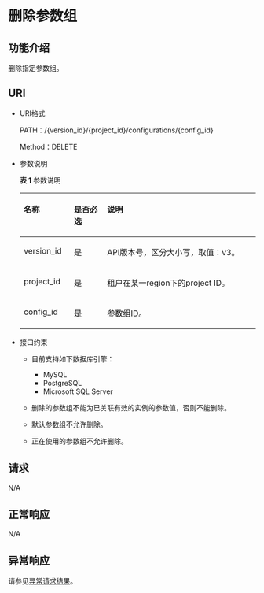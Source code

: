 # 删除参数组<a name="rds_09_0308"></a>

## 功能介绍<a name="section17637184617382"></a>

删除指定参数组。

## URI<a name="section16637104613386"></a>

-   URI格式

    PATH：/\{version\_id\}/\{project\_id\}/configurations/\{config\_id\}

    Method：DELETE

-   参数说明

    **表 1**  参数说明

    <a name="table863711466384"></a>
    <table><thead align="left"><tr id="row1677824653812"><th class="cellrowborder" valign="top" width="21.21%" id="mcps1.2.4.1.1"><p id="p1777824623819"><a name="p1777824623819"></a><a name="p1777824623819"></a>名称</p>
    </th>
    <th class="cellrowborder" valign="top" width="14.14%" id="mcps1.2.4.1.2"><p id="p7778144611382"><a name="p7778144611382"></a><a name="p7778144611382"></a>是否必选</p>
    </th>
    <th class="cellrowborder" valign="top" width="64.64999999999999%" id="mcps1.2.4.1.3"><p id="p97787467381"><a name="p97787467381"></a><a name="p97787467381"></a>说明</p>
    </th>
    </tr>
    </thead>
    <tbody><tr id="row167781346103816"><td class="cellrowborder" valign="top" width="21.21%" headers="mcps1.2.4.1.1 "><p id="p18778846193815"><a name="p18778846193815"></a><a name="p18778846193815"></a>version_id</p>
    </td>
    <td class="cellrowborder" valign="top" width="14.14%" headers="mcps1.2.4.1.2 "><p id="p117781046113810"><a name="p117781046113810"></a><a name="p117781046113810"></a>是</p>
    </td>
    <td class="cellrowborder" valign="top" width="64.64999999999999%" headers="mcps1.2.4.1.3 "><p id="p117781846143812"><a name="p117781846143812"></a><a name="p117781846143812"></a>API版本号，区分大小写，取值：v3。</p>
    </td>
    </tr>
    <tr id="row1877814464381"><td class="cellrowborder" valign="top" width="21.21%" headers="mcps1.2.4.1.1 "><p id="p17778184616386"><a name="p17778184616386"></a><a name="p17778184616386"></a>project_id</p>
    </td>
    <td class="cellrowborder" valign="top" width="14.14%" headers="mcps1.2.4.1.2 "><p id="p11778204623816"><a name="p11778204623816"></a><a name="p11778204623816"></a>是</p>
    </td>
    <td class="cellrowborder" valign="top" width="64.64999999999999%" headers="mcps1.2.4.1.3 "><p id="p12778154663811"><a name="p12778154663811"></a><a name="p12778154663811"></a>租户在某一region下的project ID。</p>
    </td>
    </tr>
    <tr id="row10778104610388"><td class="cellrowborder" valign="top" width="21.21%" headers="mcps1.2.4.1.1 "><p id="p1477815462383"><a name="p1477815462383"></a><a name="p1477815462383"></a>config_id</p>
    </td>
    <td class="cellrowborder" valign="top" width="14.14%" headers="mcps1.2.4.1.2 "><p id="p18778346193815"><a name="p18778346193815"></a><a name="p18778346193815"></a>是</p>
    </td>
    <td class="cellrowborder" valign="top" width="64.64999999999999%" headers="mcps1.2.4.1.3 "><p id="p107781046163816"><a name="p107781046163816"></a><a name="p107781046163816"></a>参数组ID。</p>
    </td>
    </tr>
    </tbody>
    </table>


-   接口约束
    -   目前支持如下数据库引擎：
        -   MySQL
        -   PostgreSQL
        -   Microsoft SQL Server

    -   删除的参数组不能为已关联有效的实例的参数值，否则不能删除。
    -   默认参数组不允许删除。
    -   正在使用的参数组不允许删除。


## 请求<a name="section36841646163811"></a>

N/A

## 正常响应<a name="section106841046153811"></a>

N/A

## 异常响应<a name="section1668494610384"></a>

请参见[异常请求结果](异常请求结果.md)。

